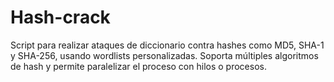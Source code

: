 # Hash-crack
Script para realizar ataques de diccionario contra hashes como MD5, SHA-1 y SHA-256, usando wordlists personalizadas. Soporta múltiples algoritmos de hash y permite paralelizar el proceso con hilos o procesos.
